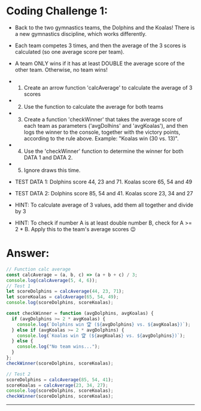 # Coding Challenge 1:

- Back to the two gymnastics teams, the Dolphins and the Koalas! There is a new gymnastics discipline, which works differently.
- Each team competes 3 times, and then the average of the 3 scores is calculated (so one average score per team).
- A team ONLY wins if it has at least DOUBLE the average score of the other team. Otherwise, no team wins!

- 1. Create an arrow function 'calcAverage' to calculate the average of 3 scores
- 2. Use the function to calculate the average for both teams
- 3. Create a function 'checkWinner' that takes the average score of each team as parameters ('avgDolhins' and 'avgKoalas'), and then logs the winner to the console, together with the victory points, according to the rule above. Example: "Koalas win (30 vs. 13)".
- 4. Use the 'checkWinner' function to determine the winner for both DATA 1 and DATA 2.
- 5. Ignore draws this time.

- TEST DATA 1: Dolphins score 44, 23 and 71. Koalas score 65, 54 and 49
- TEST DATA 2: Dolphins score 85, 54 and 41. Koalas score 23, 34 and 27

- HINT: To calculate average of 3 values, add them all together and divide by 3
- HINT: To check if number A is at least double number B, check for A >= 2 \* B. Apply this to the team's average scores 😉

# Answer:

```js
// Function calc average
const calcAverage = (a, b, c) => (a + b + c) / 3;
console.log(calcAverage(5, 4, 6));
// Test 1
let scoreDolphins = calcAverage(44, 23, 71);
let scoreKoalas = calcAverage(65, 54, 49);
console.log(scoreDolphins, scoreKoalas);

const checkWinner = function (avgDolphins, avgKoalas) {
  if (avgDolphins >= 2 * avgKoalas) {
    console.log(`Dolphins win 🏆 (${avgDolphins} vs. ${avgKoalas})`);
  } else if (avgKoalas >= 2 * avgDolphins) {
    console.log(`Koalas win 🏆 (${avgKoalas} vs. ${avgDolphins})`);
  } else {
    console.log("No team wins...");
  }
};
checkWinner(scoreDolphins, scoreKoalas);

// Test 2
scoreDolphins = calcAverage(85, 54, 41);
scoreKoalas = calcAverage(23, 34, 27);
console.log(scoreDolphins, scoreKoalas);
checkWinner(scoreDolphins, scoreKoalas);
```

<hr>
